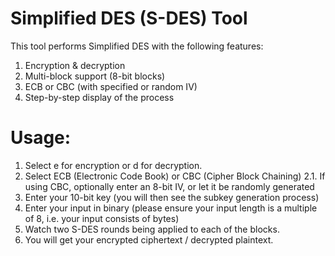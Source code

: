 # Simplified DES (S-DES) Tool

This tool performs Simplified DES with the following features:
1. Encryption & decryption
2. Multi-block support (8-bit blocks)
3. ECB or CBC (with specified or random IV)
4. Step-by-step display of the process

# Usage:
1. Select e for encryption or d for decryption.
2. Select ECB (Electronic Code Book) or CBC (Cipher Block Chaining)
2.1. If using CBC, optionally enter an 8-bit IV, or let it be randomly generated
3. Enter your 10-bit key (you will then see the subkey generation process)
4. Enter your input in binary (please ensure your input length is a multiple of 8, i.e. your input consists of bytes)
5. Watch two S-DES rounds being applied to each of the blocks.
6. You will get your encrypted ciphertext / decrypted plaintext.
